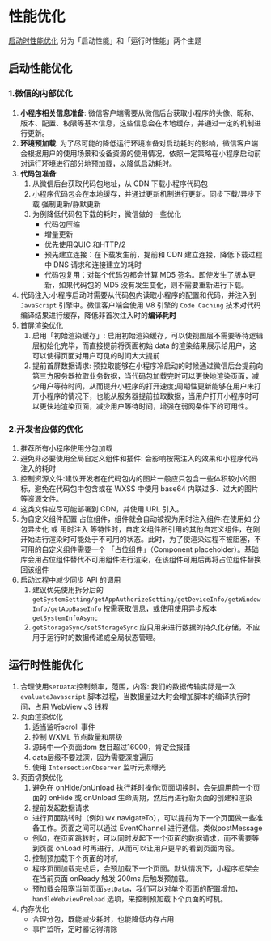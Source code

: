 # 性能优化
[启动时性能优化](https://juejin.cn/post/7140509513852911647?searchId=202410121122031906A9EB56637937A22B#heading-41)
分为「启动性能」和「运行时性能」两个主题

## 启动性能优化

### 1.微信的内部优化
1. **小程序相关信息准备**: 微信客户端需要从微信后台获取小程序的头像、昵称、版本、配置、权限等基本信息，这些信息会在本地缓存，并通过一定的机制进行更新。
2. **环境预加载**: 为了尽可能的降低运行环境准备对启动耗时的影响，微信客户端会根据用户的使用场景和设备资源的使用情况，依照一定策略在小程序启动前对运行环境进行部分地预加载，以降低启动耗时。
3. **代码包准备**: 
   1. 从微信后台获取代码包地址，从 CDN 下载小程序代码包
   2. 小程序代码包会在本地缓存，并通过更新机制进行更新。同步下载/异步下载 强制更新/静默更新
   3. 为例降低代码包下载的耗时，微信做的一些优化
      - 代码包压缩
      - 增量更新
      - 优先使用QUIC 和HTTP/2 
      - 预先建立连接：在下载发生前，提前和 CDN 建立连接，降低下载过程中 DNS 请求和连接建立的耗时
      - 代码包复用：对每个代码包都会计算 MD5 签名。即使发生了版本更新，如果代码包的 MD5 没有发生变化，则不需要重新进行下载。
4. 代码注入:小程序启动时需要从代码包内读取小程序的配置和代码，并注入到 `JavaScript` 引擎中。微信客户端会使用 V8 引擎的 `Code Caching` 技术对代码编译结果进行缓存，降低非首次注入时的**编译耗时**
5. 首屏渲染优化
   1. 启用「初始渲染缓存」: 启用初始渲染缓存，可以使视图层不需要等待逻辑层初始化完毕，而直接提前将页面初始 data 的渲染结果展示给用户，这可以使得页面对用户可见的时间大大提前
   2. 提前首屏数据请求: 预拉取能够在小程序冷启动的时候通过微信后台提前向第三方服务器拉取业务数据，当代码包加载完时可以更快地渲染页面，减少用户等待时间，从而提升小程序的打开速度;周期性更新能够在用户未打开小程序的情况下，也能从服务器提前拉取数据，当用户打开小程序时可以更快地渲染页面，减少用户等待时间，增强在弱网条件下的可用性。
### 2.开发者应做的优化
1. 推荐所有小程序使用分包加载
2. 避免非必要使用全局自定义组件和插件: 会影响按需注入的效果和小程序代码注入的耗时
3. 控制资源文件:建议开发者在代码包内的图片一般应只包含一些体积较小的图标，避免在代码包中包含或在 WXSS 中使用 base64 内联过多、过大的图片等资源文件。
4. 这类文件应尽可能部署到 CDN，并使用 URL 引入。
5. 为自定义组件配置 占位组件，组件就会自动被视为用时注入组件:在使用如 分包异步化 或 用时注入 等特性时，自定义组件所引用的其他自定义组件，在刚开始进行渲染时可能处于不可用的状态。此时，为了使渲染过程不被阻塞，不可用的自定义组件需要一个 「占位组件」（Component placeholder）。基础库会用占位组件替代不可用组件进行渲染，在该组件可用后再将占位组件替换回该组件
6. 启动过程中减少同步 API 的调用
   1. 建议优先使用拆分后的 `getSystemSetting/getAppAuthorizeSetting/getDeviceInfo/getWindowInfo/getAppBaseInfo` 按需获取信息，或使用使用异步版本 `getSystemInfoAsync`
   2. `getStorageSync/setStorageSync` 应只用来进行数据的持久化存储，不应用于运行时的数据传递或全局状态管理。
## 运行时性能优化
1. 合理使用`setData`:控制频率，范围，内容: 我们的数据传输实际是一次 `evaluateJavascript` 脚本过程，当数据量过大时会增加脚本的编译执行时间，占用 WebView JS 线程
2. 页面渲染优化
   1. 适当监听scroll 事件
   2. 控制 WXML 节点数量和层级
   3. 源码中一个页面dom 数目超过16000，肯定会报错
   4. data层级不要过深，因为需要深度遍历
   5. 使用 `IntersectionObserver` 监听元素曝光
3. 页面切换优化
   1. 避免在 onHide/onUnload 执行耗时操作:页面切换时，会先调用前一个页面的 onHide 或 onUnload 生命周期，然后再进行新页面的创建和渲染
   2. 提前发起数据请求
     - 进行页面跳转时（例如 wx.navigateTo），可以提前为下一个页面做一些准备工作。页面之间可以通过 EventChannel 进行通信。类似postMessage
     - 例如，在页面跳转时，可以同时发起下一个页面的数据请求，而不需要等到页面 onLoad 时再进行，从而可以让用户更早的看到页面内容。
   3. 控制预加载下个页面的时机
    - 程序页面加载完成后，会预加载下一个页面。默认情况下，小程序框架会在当前页面 onReady 触发 200ms 后触发预加载。
    - 预加载会阻塞当前页面`setData`，我们可以对单个页面的配置增加， `handleWebviewPreload` 选项，来控制预加载下个页面的时机。
4. 内存优化
   - 合理分包，既能减少耗时，也能降低内存占用
   - 事件监听，定时器记得清除
